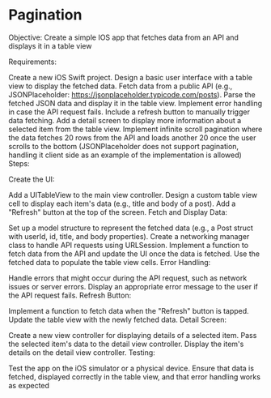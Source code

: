 # Pagination
Objective:
Create a simple IOS app that fetches data from an API and displays it in a table view

Requirements:

Create a new iOS Swift project.
Design a basic user interface with a table view to display the fetched data.
Fetch data from a public API (e.g., JSONPlaceholder: https://jsonplaceholder.typicode.com/posts).
Parse the fetched JSON data and display it in the table view.
Implement error handling in case the API request fails.
Include a refresh button to manually trigger data fetching.
Add a detail screen to display more information about a selected item from the table view.
Implement infinite scroll pagination where the data fetches 20 rows from the API and loads another 20 once the user scrolls to the bottom (JSONPlaceholder does not support pagination, handling it client side as an example of the implementation is allowed)
Steps:

Create the UI:

Add a UITableView to the main view controller.
Design a custom table view cell to display each item's data (e.g., title and body of a post).
Add a "Refresh" button at the top of the screen.
Fetch and Display Data:

Set up a model structure to represent the fetched data (e.g., a Post struct with userId, id, title, and body properties).
Create a networking manager class to handle API requests using URLSession.
Implement a function to fetch data from the API and update the UI once the data is fetched.
Use the fetched data to populate the table view cells.
Error Handling:

Handle errors that might occur during the API request, such as network issues or server errors.
Display an appropriate error message to the user if the API request fails.
Refresh Button:

Implement a function to fetch data when the "Refresh" button is tapped.
Update the table view with the newly fetched data.
Detail Screen:

Create a new view controller for displaying details of a selected item.
Pass the selected item's data to the detail view controller.
Display the item's details on the detail view controller.
Testing:

Test the app on the iOS simulator or a physical device.
Ensure that data is fetched, displayed correctly in the table view, and that error handling works as expected
